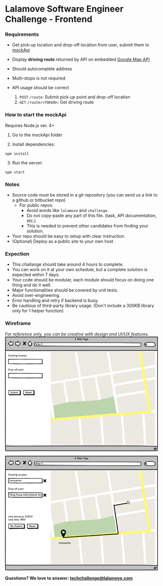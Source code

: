 # Lalamove Software Engineer Challenge - Frontend

### Requirements
- Get pick-up location and drop-off location from user, submit them to [mockApi](mockApi)
- Display **driving route** returned by API on embedded [Google Map API](https://developers.google.com/maps/)
- Should autocomplete address
- Multi-stops is not required

- API usage should be correct
  1. `POST` `/route`: Submit pick-up point and drop-off location
  2. `GET` `/route/<TOKEN>`: Get driving route

### How to start the mockApi
Requires Node.js ver. 4+

1. Go to the mockApi folder

2. Install dependencies:
```
npm install
```

3. Run the server:
```
npm start
```

### Notes
- Source code must be stored in a git repository (you can send us a link to a github or bitbucket repo)
  - For public repos:
	  - Avoid words like `lalamove` and `challenge`.
	  - Do not copy-paste any part of this file. (task, API documentation, etc.)
	  - This is needed to prevent other candidates from finding your solution.
- Your repo should be easy to setup with clear instruction.
- (Optional) Deploy as a public site to your own host.

### Expection
- This challange should take around 4 hours to complete.
- You can work on it at your own schedule, but a complete solution is expected within 7 days.
- Your code should be modular, each module should focus on doing one thing and do it well.
- Major functionalities should be covered by unit tests.
- Avoid over-engineering.
- Error handling and retry if backend is busy.
- Be cautious of third-party library usage. (Don't include a 300KB library only for 1 helper function)

### Wireframe
*For reference only, you can be creative with design and UI/UX features.*
![Wireframe](assets/llm-frontend-engineer-wireframe.png)

**Questions? We love to answer: <techchallenge@lalamove.com>**
